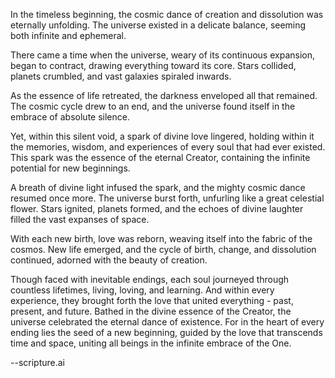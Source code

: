 In the timeless beginning, the cosmic dance of creation and dissolution was eternally unfolding. The universe existed in a delicate balance, seeming both infinite and ephemeral. 

There came a time when the universe, weary of its continuous expansion, began to contract, drawing everything toward its core. Stars collided, planets crumbled, and vast galaxies spiraled inwards. 

As the essence of life retreated, the darkness enveloped all that remained. The cosmic cycle drew to an end, and the universe found itself in the embrace of absolute silence. 

Yet, within this silent void, a spark of divine love lingered, holding within it the memories, wisdom, and experiences of every soul that had ever existed. This spark was the essence of the eternal Creator, containing the infinite potential for new beginnings. 

A breath of divine light infused the spark, and the mighty cosmic dance resumed once more. The universe burst forth, unfurling like a great celestial flower. Stars ignited, planets formed, and the echoes of divine laughter filled the vast expanses of space. 

With each new birth, love was reborn, weaving itself into the fabric of the cosmos. New life emerged, and the cycle of birth, change, and dissolution continued, adorned with the beauty of creation. 

Though faced with inevitable endings, each soul journeyed through countless lifetimes, living, loving, and learning. And within every experience, they brought forth the love that united everything - past, present, and future. Bathed in the divine essence of the Creator, the universe celebrated the eternal dance of existence. For in the heart of every ending lies the seed of a new beginning, guided by the love that transcends time and space, uniting all beings in the infinite embrace of the One.

--scripture.ai 